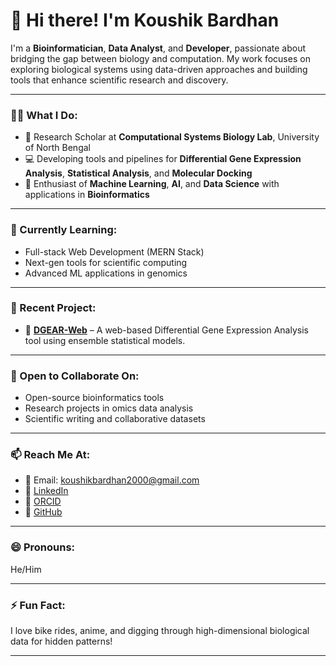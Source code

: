 # 👋 Hi there! I'm Koushik Bardhan

I'm a **Bioinformatician**, **Data Analyst**, and **Developer**, passionate about bridging the gap between biology and computation. My work focuses on exploring biological systems using data-driven approaches and building tools that enhance scientific research and discovery.

---

### 👨‍🔬 What I Do:
- 🔬 Research Scholar at **Computational Systems Biology Lab**, University of North Bengal
- 💻 Developing tools and pipelines for **Differential Gene Expression Analysis**, **Statistical Analysis**, and **Molecular Docking**
- 🧠 Enthusiast of **Machine Learning**, **AI**, and **Data Science** with applications in **Bioinformatics**

---

### 🌱 Currently Learning:
- Full-stack Web Development (MERN Stack)
- Next-gen tools for scientific computing
- Advanced ML applications in genomics

---

### 🚀 Recent Project:
- 🧬 **[DGEAR-Web](https://musing-bush-92495.pktriot.net/webtool/)** – A web-based Differential Gene Expression Analysis tool using ensemble statistical models.

---

### 🤝 Open to Collaborate On:
- Open-source bioinformatics tools
- Research projects in omics data analysis
- Scientific writing and collaborative datasets

---

### 📫 Reach Me At:
- 📧 Email: koushikbardhan2000@gmail.com
- 💼 [LinkedIn](https://www.linkedin.com/in/koushik-bardhan-459895225/)
- 🔬 [ORCID](https://orcid.org/0009-0002-8846-8347)
- 🐍 [GitHub](https://github.com/koushikbardhan2000)

---

### 😄 Pronouns:
He/Him

---

### ⚡ Fun Fact:
I love bike rides, anime, and digging through high-dimensional biological data for hidden patterns!

---

